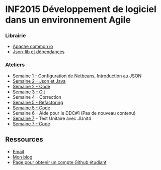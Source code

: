 # INF2015 Développement de logiciel dans un environnement Agile

### Librairie 
* [Apache common io](http://commons.apache.org/io/download_io.cgi)
* [Json-lib et dépendances](https://github.com/alexcp/inf2015/raw/master/json-lib_et_dependance.zip)

### Ateliers
* [Semaine 1 - Configuration de Netbeans, Introduction au JSON](https://github.com/alexcp/inf2015/blob/master/1.md)
* [Semaine 2 - Json et Java](https://github.com/alexcp/inf2015/blob/master/2.md)
* [Semaine 2 - Code](https://github.com/alexcp/labo2)
* [Semaine 3 - Git](https://github.com/alexcp/inf2015/blob/master/3.md)
* Semaine 4 - Correction
* [ Semaine 5 - Refactoring ](https://github.com/alexcp/inf2015/blob/master/4.md)
* [Semaine 5 - Code](https://github.com/alexcp/inf2015---refactoring)
* Semaine 6 - Aide pour le DDC#1 (Pas de nouveau contenu)
* [Semaine 7](https://github.com/alexcp/inf2015/blob/master/5.md) - Test Unitaire avec JUnit4
* [Semaine 7 - Code](https://github.com/alexcp/labo-junit)

## Ressources
* [Email](mailto:alexcp.com@gmail.com)
* [Mon blog](http://alexcp.com)
* [Page pour obtenir un compte Github étudiant](https://github.com/edu)
